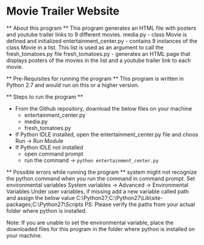 #  Movie Trailer Website

** About this program **
This program generates an HTML file with posters and youtube trailer links to 9 different movies.
media.py - class Movie is defined and initialized
entertainment_center.py - contains 9 instances of the class Movie in a list. This list is used as an argument to call the fresh_tomatoes.py file
fresh_tomatoes.py - generates an HTML page that displays posters of the movies in the list and a youtube trailer link to each movie.

** Pre-Requisites for running the program **
This program is written in Python 2.7 and would run on this or a higher version.

** Steps to run the program **
- From the Github repository, download the below files on your machine
	- entertainment_center.py
	- media.py
	- fresh_tomatoes.py
- If Python IDLE installed, open the entertainment_center.py file and choos Run -> Run Module
- If Python IDLE not installed
	- open command prompt
	- run the command -> `python entertainment_center.py`
	
** Possible errors while running the program **
system might not recognize the python command when you run the command in command prompt.
Set environmental variables 
System variables -> Advanced -> Environmental Variables
Under user variables, if missing add a new variable called path and assign the below value
C:\Python27;C:\Python27\Lib\site-packages;C:\Python27\Scripts
PS: Please verify the paths from your actual folder where python is installed.

Note: If you are unable to set the environmental variable, place the downloaded files for this program in the folder where python is installed on your machine.
